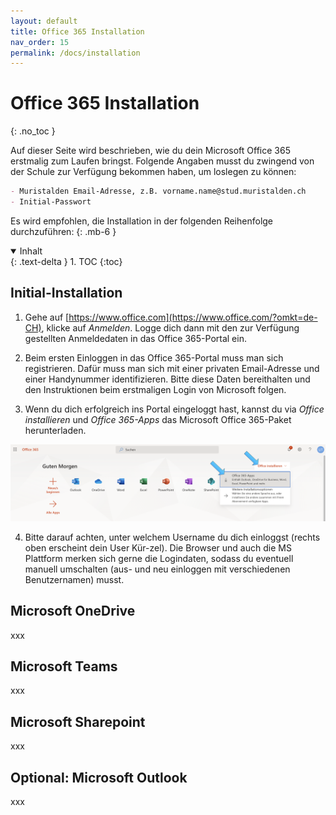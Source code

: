 ```yaml
---
layout: default
title: Office 365 Installation 
nav_order: 15
permalink: /docs/installation
---
```


# Office 365 Installation 
{: .no_toc }

Auf dieser Seite wird beschrieben, wie du dein Microsoft Office 365 erstmalig zum Laufen bringst. Folgende Angaben musst du zwingend von der Schule zur Verfügung bekommen haben, um loslegen zu können:

```markdown
- Muristalden Email-Adresse, z.B. vorname.name@stud.muristalden.ch
- Initial-Passwort
```

Es wird empfohlen, die Installation in der folgenden Reihenfolge durchzuführen: 
{: .mb-6 }

<details open markdown="block">
  <summary>
    Inhalt
  </summary>
  {: .text-delta }
1. TOC
{:toc}
</details>

## Initial-Installation

1. Gehe auf [https://www.office.com](https://www.office.com/?omkt=de-CH), klicke auf _Anmelden_. Logge dich dann mit den zur Verfügung gestellten Anmeldedaten in das Office 365-Portal ein.  

2. Beim ersten Einloggen in das Office 365-Portal muss man sich registrieren. Dafür muss man sich mit einer privaten Email-Adresse und einer Handynummer identifizieren. Bitte diese Daten bereithalten und den Instruktionen beim erstmaligen Login von Microsoft folgen. 

3. Wenn du dich erfolgreich ins Portal eingeloggt hast, kannst du via _Office installieren_ und _Office 365-Apps_ das Microsoft Office 365-Paket herunterladen.

![img/download.png](../docs/img/download.png "Download")

4. Bitte darauf achten, unter welchem Username du dich einloggst (rechts oben erscheint dein User Kür-zel). Die Browser und auch die MS Plattform merken sich gerne die Logindaten, sodass du eventuell manuell umschalten (aus- und neu einloggen mit verschiedenen Benutzernamen) musst. 


## Microsoft OneDrive
xxx


## Microsoft Teams
xxx


## Microsoft Sharepoint
xxx


## Optional: Microsoft Outlook
xxx


